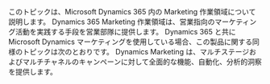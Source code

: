 このトピックは、Microsoft Dynamics 365 内の Marketing 作業領域について説明します。 Dynamics 365 Marketing 作業領域は、営業指向のマーケティング活動を実践する手段を営業部隊に提供します。 Dynamics 365 と共に Microsoft Dynamics マーケティングを使用している場合、この製品に関する同様のトピックは次のとおりです。 Dynamics Marketing は、マルチステージおよびマルチチャネルのキャンペーンに対して全面的な機能、自動化、分析的洞察を提供します。